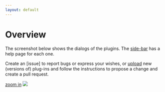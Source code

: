 ```yaml
---
layout: default
---
```

Overview
========

The screenshot below shows the dialogs of the plugins. The [side-bar](#sidebar) has a help page for each one.

Create an [issue] to report bugs or express your wishes, or [upload] new (versions of) plug-ins and follow the instructions to propose a change and create a pull request.

[zoom in](/inkscape-bobbinlace/home-images/dialogs.png)
![](/inkscape-bobbinlace/home-images/dialogs.png)

[upload]: https://github.com/d-bl/inkscape-bobbinlace